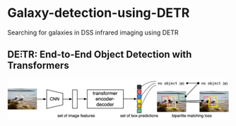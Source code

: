 # Galaxy-detection-using-DETR
Searching for galaxies in DSS infrared imaging using DETR

## DE⫶TR: End-to-End Object Detection with Transformers

![detr](https://github.com/facebookresearch/detr/raw/master/.github/DETR.png)
